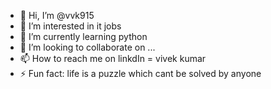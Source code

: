 - 👋 Hi, I’m @vvk915
- 👀 I’m interested in it jobs
- 🌱 I’m currently learning python
- 💞️ I’m looking to collaborate on ...
- 📫 How to reach me on linkdIn = vivek kumar
- ⚡ Fun fact: life is a puzzle which cant be solved by anyone

<!---
vvk915/vvk915 is a ✨ special ✨ repository because its `README.md` (this file) appears on your GitHub profile.
You can click the Preview link to take a look at your changes.
--->
